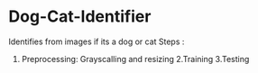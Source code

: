 # Dog-Cat-Identifier
Identifies from images if its a dog or cat
Steps :
1. Preprocessing: Grayscalling and resizing
2.Training
3.Testing
